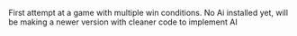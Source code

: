 First attempt at a game with multiple win conditions. 
No Ai installed yet, will be making a newer version with cleaner code to implement AI
